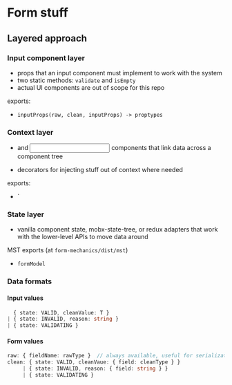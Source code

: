 # Form stuff

## Layered approach

### Input component layer

- props that an input component must implement to work with the system
- two static methods: `validate` and `isEmpty`
- actual UI components are out of scope for this repo

exports:
- `inputProps(raw, clean, inputProps) -> proptypes`


### Context layer

- <Form> and <Input> components that link data across a component tree
- decorators for injecting stuff out of context where needed

exports:
- `


### State layer

- vanilla component state, mobx-state-tree, or redux adapters that work with the lower-level APIs to move data around

MST exports (at `form-mechanics/dist/mst`)
- `formModel`



### Data formats

#### Input values

```ts
  { state: VALID, cleanValue: T }
| { state: INVALID, reason: string }
| { state: VALIDATING }
```

#### Form values

```ts
raw: { fieldName: rawType }  // always available, useful for serialization
clean: { state: VALID, cleanVaue: { field: cleanType } }
     | { state: INVALID, reason: { field: string } }
     | { state: VALIDATING }
```
